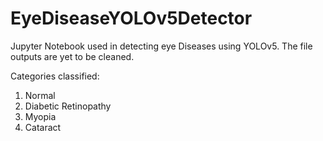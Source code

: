 # EyeDiseaseYOLOv5Detector
Jupyter Notebook used in detecting eye Diseases using YOLOv5. The file outputs are yet to be cleaned.

Categories classified:
1) Normal
2) Diabetic Retinopathy
3) Myopia
4) Cataract
